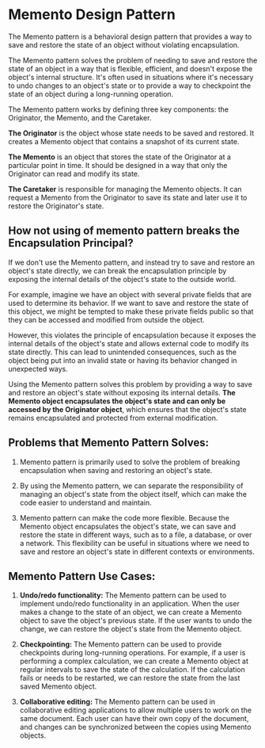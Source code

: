 # Memento Design Pattern

The Memento pattern is a behavioral design pattern that provides a way to save and restore the state of an object without violating encapsulation.

The Memento pattern solves the problem of needing to save and restore the state of an object in a way that is flexible, efficient, and doesn't expose the object's internal structure. It's often used in situations where it's necessary to undo changes to an object's state or to provide a way to checkpoint the state of an object during a long-running operation.

The Memento pattern works by defining three key components: the Originator, the Memento, and the Caretaker.

**The Originator** is the object whose state needs to be saved and restored. It creates a Memento object that contains a snapshot of its current state.

**The Memento** is an object that stores the state of the Originator at a particular point in time. It should be designed in a way that only the Originator can read and modify its state.

**The Caretaker** is responsible for managing the Memento objects. It can request a Memento from the Originator to save its state and later use it to restore the Originator's state.

## How not using of memento pattern breaks the Encapsulation Principal?

If we don't use the Memento pattern, and instead try to save and restore an object's state directly, we can break the encapsulation principle by exposing the internal details of the object's state to the outside world.

For example, imagine we have an object with several private fields that are used to determine its behavior. If we want to save and restore the state of this object, we might be tempted to make these private fields public so that they can be accessed and modified from outside the object.

However, this violates the principle of encapsulation because it exposes the internal details of the object's state and allows external code to modify its state directly. This can lead to unintended consequences, such as the object being put into an invalid state or having its behavior changed in unexpected ways.

Using the Memento pattern solves this problem by providing a way to save and restore an object's state without exposing its internal details. **The Memento object encapsulates the object's state and can only be accessed by the Originator object**, which ensures that the object's state remains encapsulated and protected from external modification.

## Problems that Memento Pattern Solves:

1. Memento pattern is primarily used to solve the problem of breaking encapsulation when saving and restoring an object's state.

2. By using the Memento pattern, we can separate the responsibility of managing an object's state from the object itself, which can make the code easier to understand and maintain.

3. Memento pattern can make the code more flexible. Because the Memento object encapsulates the object's state, we can save and restore the state in different ways, such as to a file, a database, or over a network. This flexibility can be useful in situations where we need to save and restore an object's state in different contexts or environments.

## Memento Pattern Use Cases:

1. **Undo/redo functionality:** The Memento pattern can be used to implement undo/redo functionality in an application. When the user makes a change to the state of an object, we can create a Memento object to save the object's previous state. If the user wants to undo the change, we can restore the object's state from the Memento object.

2. **Checkpointing:** The Memento pattern can be used to provide checkpoints during long-running operations. For example, if a user is performing a complex calculation, we can create a Memento object at regular intervals to save the state of the calculation. If the calculation fails or needs to be restarted, we can restore the state from the last saved Memento object.

3. **Collaborative editing:** The Memento pattern can be used in collaborative editing applications to allow multiple users to work on the same document. Each user can have their own copy of the document, and changes can be synchronized between the copies using Memento objects.